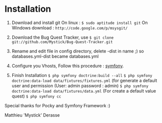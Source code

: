 # Installation #

1) Download and install git
    On linux :  `$ sudo aptitude install git`
    On Windows download : `http://code.google.com/p/msysgit/`

2) Download the Bug Quest Tracker, use 
    `$ git clone git://github.com/Mystick/Bug-Quest-Tracker.git`

3) Rename and edit file in config directory, delete -dist in name ;)
    so databases.yml-dist became databases.yml

4) Configure you Vhosts, Follow this procedure : [symfony](http://www.symfony-project.org/jobeet/1_4/Doctrine/en/01).

5) Finish Installation
  `$ php symfony doctrine:build --all` 
  `$ php symfony doctrine:data-load data/fixtures/fixtures.yml` (for generate a default user and permission (User: admin password : admin)
  `$ php symfony doctrine:data-load data/fixtures/data.yml` (For create a default value quest)
  `$ php symfony cc`

Special thanks for Pocky and Symfony Framework :)

Matthieu 'Mystick' Derasse
